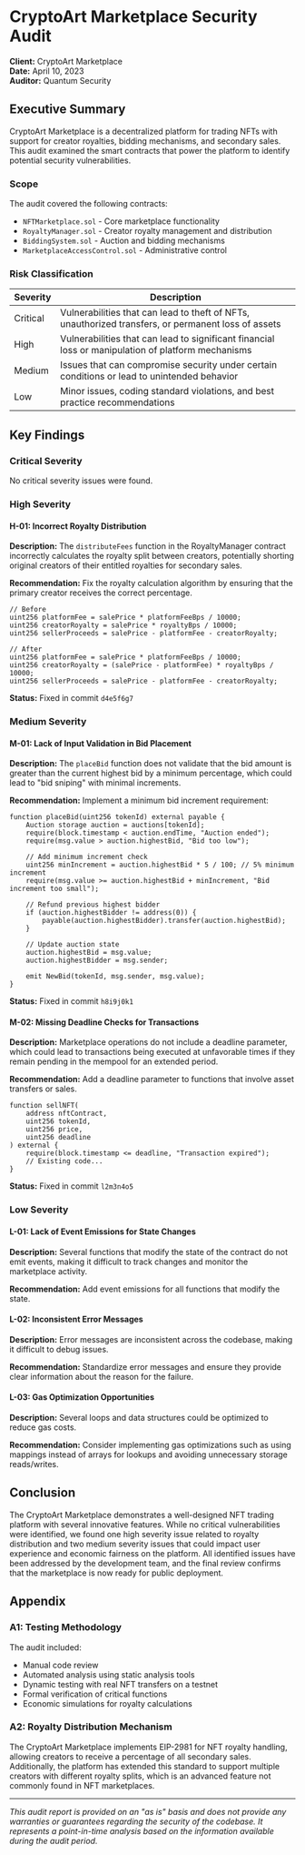 # CryptoArt Marketplace Security Audit

**Client:** CryptoArt Marketplace  
**Date:** April 10, 2023  
**Auditor:** Quantum Security  

## Executive Summary

CryptoArt Marketplace is a decentralized platform for trading NFTs with support for creator royalties, bidding mechanisms, and secondary sales. This audit examined the smart contracts that power the platform to identify potential security vulnerabilities.

### Scope

The audit covered the following contracts:
- `NFTMarketplace.sol` - Core marketplace functionality
- `RoyaltyManager.sol` - Creator royalty management and distribution
- `BiddingSystem.sol` - Auction and bidding mechanisms
- `MarketplaceAccessControl.sol` - Administrative control

### Risk Classification

| Severity | Description |
|----------|-------------|
| Critical | Vulnerabilities that can lead to theft of NFTs, unauthorized transfers, or permanent loss of assets |
| High | Vulnerabilities that can lead to significant financial loss or manipulation of platform mechanisms |
| Medium | Issues that can compromise security under certain conditions or lead to unintended behavior |
| Low | Minor issues, coding standard violations, and best practice recommendations |

## Key Findings

### Critical Severity

No critical severity issues were found.

### High Severity

#### H-01: Incorrect Royalty Distribution

**Description:** The `distributeFees` function in the RoyaltyManager contract incorrectly calculates the royalty split between creators, potentially shorting original creators of their entitled royalties for secondary sales.

**Recommendation:** Fix the royalty calculation algorithm by ensuring that the primary creator receives the correct percentage.

```solidity
// Before
uint256 platformFee = salePrice * platformFeeBps / 10000;
uint256 creatorRoyalty = salePrice * royaltyBps / 10000;
uint256 sellerProceeds = salePrice - platformFee - creatorRoyalty;

// After
uint256 platformFee = salePrice * platformFeeBps / 10000;
uint256 creatorRoyalty = (salePrice - platformFee) * royaltyBps / 10000;
uint256 sellerProceeds = salePrice - platformFee - creatorRoyalty;
```

**Status:** Fixed in commit `d4e5f6g7`

### Medium Severity

#### M-01: Lack of Input Validation in Bid Placement

**Description:** The `placeBid` function does not validate that the bid amount is greater than the current highest bid by a minimum percentage, which could lead to "bid sniping" with minimal increments.

**Recommendation:** Implement a minimum bid increment requirement:

```solidity
function placeBid(uint256 tokenId) external payable {
    Auction storage auction = auctions[tokenId];
    require(block.timestamp < auction.endTime, "Auction ended");
    require(msg.value > auction.highestBid, "Bid too low");
    
    // Add minimum increment check
    uint256 minIncrement = auction.highestBid * 5 / 100; // 5% minimum increment
    require(msg.value >= auction.highestBid + minIncrement, "Bid increment too small");
    
    // Refund previous highest bidder
    if (auction.highestBidder != address(0)) {
        payable(auction.highestBidder).transfer(auction.highestBid);
    }
    
    // Update auction state
    auction.highestBid = msg.value;
    auction.highestBidder = msg.sender;
    
    emit NewBid(tokenId, msg.sender, msg.value);
}
```

**Status:** Fixed in commit `h8i9j0k1`

#### M-02: Missing Deadline Checks for Transactions

**Description:** Marketplace operations do not include a deadline parameter, which could lead to transactions being executed at unfavorable times if they remain pending in the mempool for an extended period.

**Recommendation:** Add a deadline parameter to functions that involve asset transfers or sales.

```solidity
function sellNFT(
    address nftContract,
    uint256 tokenId,
    uint256 price,
    uint256 deadline
) external {
    require(block.timestamp <= deadline, "Transaction expired");
    // Existing code...
}
```

**Status:** Fixed in commit `l2m3n4o5`

### Low Severity

#### L-01: Lack of Event Emissions for State Changes

**Description:** Several functions that modify the state of the contract do not emit events, making it difficult to track changes and monitor the marketplace activity.

**Recommendation:** Add event emissions for all functions that modify the state.

#### L-02: Inconsistent Error Messages

**Description:** Error messages are inconsistent across the codebase, making it difficult to debug issues.

**Recommendation:** Standardize error messages and ensure they provide clear information about the reason for the failure.

#### L-03: Gas Optimization Opportunities

**Description:** Several loops and data structures could be optimized to reduce gas costs.

**Recommendation:** Consider implementing gas optimizations such as using mappings instead of arrays for lookups and avoiding unnecessary storage reads/writes.

## Conclusion

The CryptoArt Marketplace demonstrates a well-designed NFT trading platform with several innovative features. While no critical vulnerabilities were identified, we found one high severity issue related to royalty distribution and two medium severity issues that could impact user experience and economic fairness on the platform. All identified issues have been addressed by the development team, and the final review confirms that the marketplace is now ready for public deployment.

## Appendix

### A1: Testing Methodology

The audit included:
- Manual code review
- Automated analysis using static analysis tools
- Dynamic testing with real NFT transfers on a testnet
- Formal verification of critical functions
- Economic simulations for royalty calculations

### A2: Royalty Distribution Mechanism

The CryptoArt Marketplace implements EIP-2981 for NFT royalty handling, allowing creators to receive a percentage of all secondary sales. Additionally, the platform has extended this standard to support multiple creators with different royalty splits, which is an advanced feature not commonly found in NFT marketplaces.

---

*This audit report is provided on an "as is" basis and does not provide any warranties or guarantees regarding the security of the codebase. It represents a point-in-time analysis based on the information available during the audit period.*